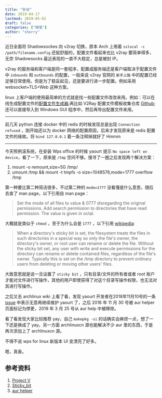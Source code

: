 ```yaml
---
title: "杂谈"
date: 2019-04-17
lastmod: 2019-05-02
draft: false
categories: ["随笔"]
author: "sherry"
---
```

近日全面将 Shadowsockes 向 v2ray 切换，原本 Arch 上用着 `sslocal -c /path/filename.config` 还挺舒服的，配置文件看起来也比 v2ray 要简单得多，无奈 Shadowsocks 最近表现的一直不大稳定，总是被封 IP。

v2ray 的服务端和客户端是同一套程序，配置成服务端还是客户端取决于配置文件中 `inbounds` 和 `outbounds` 的配置，一般来说 v2ray 官网的 `新手上路` 中的配置已经足够日常使用。但是为了稳妥起见，还是要进行进一步配置。例如采用 websocket+TLS+Web 这种方案。

<!--more-->

linux 上客户端的使用最简单的方式就是找一些配置文件改改来用。例如：可以在线生成配置文件的[配置文件生成器](https://www.veekxt.com/utils/v2ray_gen);再比如 V2Ray 配置文件模板收集仓库 [Github](https://github.com/KiriKira/vTemplate);还可以直接导入到 Windows GUI 程序中，然后再导出配置文件来用。

- - -

前几天 python 连接 docker 中的 redis 的时候发现总是出现 `Connection refused` ，刚开始还以为 docker 网络的配置原因，后来才发现原来是 redis 配置文件的缘故。将 `bind 127.0.0.1` 着一条注释掉就好了 Hmmm

- - -

今天照例滚系统，在安装 Wps office 的时候 yaourt 提示 `No space left on device`，看了一下，原来是 `/tmp` 空间不够。搜寻了一圈之后发现两个解决方案：

1. mount -o remount,size=5G /tmp/
2. umount /tmp && mount -t tmpfs -o size=1048576,mode=1777 overflow /tmp

第一种要比第二种简洁很多，不过第二种的 `mode=1777` 没看懂是什么意思，随后去查了 man page，以下引用自 man page：

> Set the mode of all files to value & 0777 disregarding the original permissions. Add  search  permission to directories that have read permission. The value is given in octal.

大概就是类似于 `chmod` ，至于为什么会是 `1777` ，以下引用 [wikipedia](https://en.wikipedia.org/wiki/Sticky_bit):

> When a directory's sticky bit is set, the filesystem treats the files in such directories in a special way so only the file's owner, the directory's owner, or root user can rename or delete the file. Without the sticky bit set, any user with write and execute permissions for the directory can rename or delete contained files, regardless of the file's owner. Typically this is set on the /tmp directory to prevent ordinary users from deleting or moving other users' files. 

大致意思就是说一旦设置了 `sticky bit` ，只有目录/文件的所有者或者 root 账户才能对文件进行写操作，其他的用户即使获得了对这个目录写操作权限，也无法对其进行写操作。

之后又去 archlinux wiki 上看了看，发现 yaourt 开发者在2018年11月10号的一条 [issue](https://github.com/archlinuxfr/yaourt/issues/382#issuecomment-437461631) 中表示无意再继续维护 yaourt 了，之后 2018 年 11 月 30 号被 aur helper 页面标记为停更，2019 年 3 月 25 号从 aur help 中被移除。

看了看发现大家比较推荐 yay，自己 `makepkg -si` 的话确实会麻烦一点，想了一下还是换成了 yay。另一方面 archlinuxcn 源也能解决不少 aur 里的东西，于是再次添加上了 archlinuxcn 源。

不得不说 wps for linux 新版本 UI 变漂亮了好多。

嗯，真香。

## 参考资料

1. [Project V](https://www.v2ray.com/)  
2. [Sticky_bit](https://en.wikipedia.org/wiki/Sticky_bit)  
3. [aur helper](https://wiki.archlinux.org/index.php/AUR_helpers)